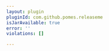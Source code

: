 ```yaml
---
layout: plugin
pluginId: com.github.pomes.releaseme
isJarAvailable: true
error: ''
violations: []

---
```

